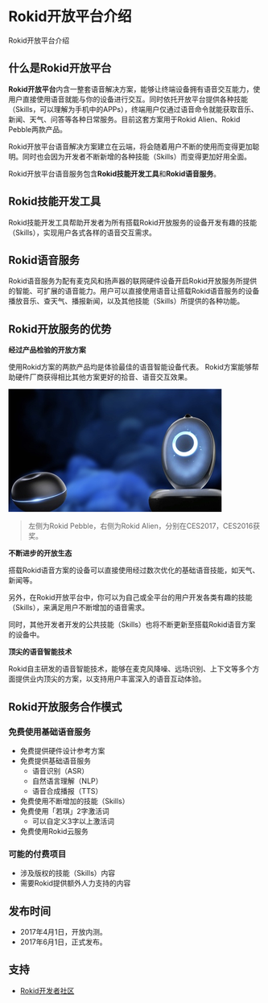 Rokid开放平台介绍
===
Rokid开放平台介绍

## 什么是Rokid开放平台
**Rokid开放平台**内含一整套语音解决方案，能够让终端设备拥有语音交互能力，使用户直接使用语音就能与你的设备进行交互。同时依托开放平台提供各种技能（Skills，可以理解为手机中的APPs），终端用户仅通过语音命令就能获取音乐、新闻、天气、问答等各种日常服务。目前这套方案用于Rokid Alien、Rokid Pebble两款产品。

Rokid开放平台语音解决方案建立在云端，将会随着用户不断的使用而变得更加聪明。同时也会因为开发者不断新增的各种技能（Skills）而变得更加好用全面。

Rokid开放平台语音服务包含**Rokid技能开发工具**和**Rokid语音服务**。

## Rokid技能开发工具
Rokid技能开发工具帮助开发者为所有搭载Rokid开放服务的设备开发有趣的技能（Skills），实现用户各式各样的语音交互需求。

## Rokid语音服务
Rokid语音服务为配有麦克风和扬声器的联网硬件设备开启Rokid开放服务所提供的智能、可扩展的语音能力。用户可以直接使用语音让搭载Rokid语音服务的设备播放音乐、查天气、播报新闻，以及其他技能（Skills）所提供的各种功能。

## Rokid开放服务的优势
**经过产品检验的开放方案**

使用Rokid方案的两款产品均是体验最佳的语音智能设备代表。
Rokid方案能够帮助硬件厂商获得相比其他方案更好的拾音、语音交互效果。

![alien-pebble](images/alien-pebble.jpg)

> 左侧为Rokid Pebble，右侧为Rokid Alien，分别在CES2017，CES2016获奖。

**不断进步的开放生态**

搭载Rokid语音方案的设备可以直接使用经过数次优化的基础语音技能，如天气、新闻等。

另外，在Rokid开放平台中，你可以为自己或全平台的用户开发各类有趣的技能（Skills），来满足用户不断增加的语音需求。

同时，其他开发者开发的公共技能（Skills）也将不断更新至搭载Rokid语音方案的设备中。

**顶尖的语音智能技术**

Rokid自主研发的语音智能技术，能够在麦克风降噪、远场识别、上下文等多个方面提供业内顶尖的方案，以支持用户丰富深入的语音互动体验。

## Rokid开放服务合作模式
### 免费使用基础语音服务

- 免费提供硬件设计参考方案
- 免费提供基础语音服务
    - 语音识别（ASR）
    - 自然语言理解（NLP）
    - 语音合成播报（TTS）
- 免费使用不断增加的技能（Skills）
- 免费使用「若琪」2字激活词
    - 可以自定义3字以上激活词
- 免费使用Rokid云服务

### 可能的付费项目

- 涉及版权的技能（Skills）内容
- 需要Rokid提供额外人力支持的内容


## 发布时间
- 2017年4月1日，开放内测。
- 2017年6月1日，正式发布。


## 支持
- [Rokid开发者社区](https://developer-forum.rokid.com/)


